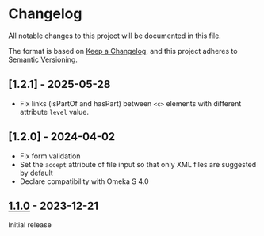 # Changelog

All notable changes to this project will be documented in this file.

The format is based on [Keep a Changelog](https://keepachangelog.com/en/1.1.0/),
and this project adheres to [Semantic Versioning](https://semver.org/spec/v2.0.0.html).

## [1.2.1] - 2025-05-28

- Fix links (isPartOf and hasPart) between `<c>` elements with different attribute `level` value.

## [1.2.0] - 2024-04-02

- Fix form validation
- Set the `accept` attribute of file input so that only XML files are suggested
  by default
- Declare compatibility with Omeka S 4.0

## [1.1.0] - 2023-12-21

Initial release

[1.1.0]: https://github.com/biblibre/omeka-s-module-EADImport/releases/tag/v1.1.0
